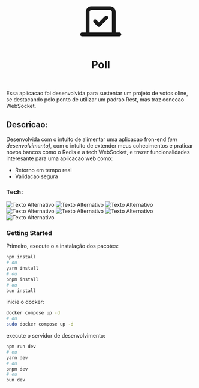 <div align="center">

 <svg xmlns="http://www.w3.org/2000/svg" width="120" height="120" viewBox="0 0 24 24" fill="none" stroke="currentColor" stroke-width="2" stroke-linecap="round" stroke-linejoin="round" class="lucide lucide-vote"><path d="m9 12 2 2 4-4"/><path d="M5 7c0-1.1.9-2 2-2h10a2 2 0 0 1 2 2v12H5V7Z"/><path d="M22 19H2"/></svg>

# Poll
</div>

<br/>


Essa aplicacao foi desenvolvida para sustentar um projeto de votos oline, se destacando pelo ponto de utilizar um padrao Rest, mas traz conecao WebSocket.

## Descricao:
Desenvolvida com o intuito de alimentar uma aplicacao fron-end _(em desenvolvimento)_, com o intuito de extender meus cohecimentos e praticar novos bancos como o Redis e a tech WebSocket, e trazer funcionalidades interesante para uma aplicacao web como:
 - Retorno em tempo real
 - Validacao segura
  
### Tech:
![Texto Alternativo]([URL_da_Imagem](https://img.shields.io/badge/redis-%23DD0031.svg?&style=for-the-badge&logo=redis&logoColor=white))
![Texto Alternativo]([URL_da_Imagem](https://img.shields.io/badge/PostgreSQL-316192?style=for-the-badge&logo=postgresql&logoColor=white))
![Texto Alternativo]([URL_da_Imagem](https://img.shields.io/badge/ts--node-3178C6?style=for-the-badge&logo=ts-node&logoColor=white))
![Texto Alternativo]([URL_da_Imagem](https://img.shields.io/badge/Prisma-3982CE?style=for-the-badge&logo=Prisma&logoColor=white))
![Texto Alternativo]([URL_da_Imagem](https://img.shields.io/badge/docker-%230db7ed.svg?style=for-the-badge&logo=docker&logoColor=white))
![Texto Alternativo]([URL_da_Imagem](https://img.shields.io/badge/Insomnia-4000BF?logo=insomnia&logoColor=white&style=for-the-badge))
![Texto Alternativo]([URL_da_Imagem](https://fastify.dev/img/logos/fastify-white.svg))


### Getting Started

Primeiro, execute o a instalação dos pacotes:

 ```bash
npm install
# ou
yarn install
# ou
pnpm install
# ou
bun install
```

inicie o docker:
```bash
docker compose up -d
# ou
sudo docker compose up -d
```

execute o servidor de desenvolvimento:

 ```bash
npm run dev
# ou
yarn dev
# ou
pnpm dev
# ou
bun dev
```



